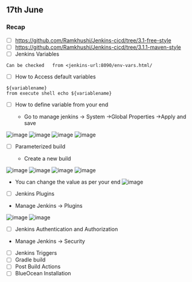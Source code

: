 ## 17th June 

 ### Recap
 - [ ] https://github.com/Ramkhushi/Jenkins-cicd/tree/3.1-free-style
 - [ ] https://github.com/Ramkhushi/Jenkins-cicd/tree/3.1.1-maven-style
- [ ] Jenkins Variables

```
Can be checked   from <jenkins-url:8090/env-vars.html/
```
- [ ] How to Access default variables

```
${variablename}
from execute shell echo ${variablename}
```

- [ ] How to define variable from your end

   - Go to manage jenkins -> System ->Global Properties ->Apply and save 

![image](https://github.com/Ramkhushi/Learning-notes/assets/120269399/5d1eec75-5751-4cc0-b6b8-b0cc2dd99ca8)
![image](https://github.com/Ramkhushi/Learning-notes/assets/120269399/4b2a7977-ffa7-47cd-91e7-2106f67ca187)
![image](https://github.com/Ramkhushi/Learning-notes/assets/120269399/80799792-4259-4428-8961-7e0365d03348)
![image](https://github.com/Ramkhushi/Learning-notes/assets/120269399/dc3ebe68-d2b2-4cbb-9913-cd5b9a764ca8)

- [ ] Parameterized build 

  - Create a new build

![image](https://github.com/Ramkhushi/Learning-notes/assets/120269399/badaab2f-685a-4f7f-8f5c-abb18d6ac1ce)
![image](https://github.com/Ramkhushi/Learning-notes/assets/120269399/8de33484-9507-475a-8cbf-988c0eff248e)
![image](https://github.com/Ramkhushi/Learning-notes/assets/120269399/24e4d1f1-164b-49a0-8e12-1e6eb02ea970)
![image](https://github.com/Ramkhushi/Learning-notes/assets/120269399/72845bb9-d105-4fa9-a403-911d46a3ce3d)
- You can change the value as per your end
![image](https://github.com/Ramkhushi/Learning-notes/assets/120269399/2fb9700f-8201-4e07-be17-ee376ac2116c)



- [ ] Jenkins Plugins

- Manage Jenkins -> Plugins

![image](https://github.com/Ramkhushi/Learning-notes/assets/120269399/461c05de-76a6-4801-896c-fc92887bdaf1)
![image](https://github.com/Ramkhushi/Learning-notes/assets/120269399/d660f7ab-067e-4204-8ff9-d98f82d47f5d)


- [ ] Jenkins Authentication and Authorization

- Manage Jenkins -> Security 
- [ ] Jenkins Triggers
- [ ] Gradle build
- [ ] Post Build Actions
- [ ] BlueOcean Installation
